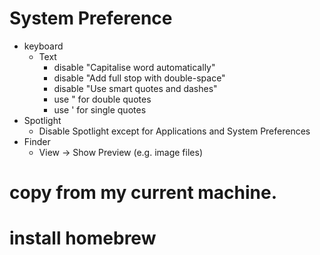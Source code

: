 # System Preference 
* keyboard
  * Text
    * disable "Capitalise word automatically"
    * disable "Add full stop with double-space"
    * disable "Use smart quotes and dashes"
    * use " for double quotes
    * use ' for single quotes
* Spotlight
  * Disable Spotlight except for Applications and System Preferences
* Finder
  * View -> Show Preview (e.g. image files)

# copy from my current machine.



# install homebrew 
